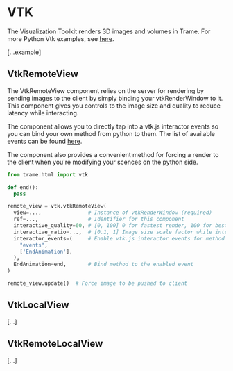 # VTK 
The Visualization Toolkit renders 3D images and volumes in Trame. For more Python Vtk examples, see [here](https://kitware.github.io/vtk-examples/site/Python/).  

[...example]

## VtkRemoteView
The VtkRemoteView component relies on the server for rendering by sending images to the client by simply binding your vtkRenderWindow to it. This component gives you controls to the image size and quality to reduce latency while interacting. 

The component allows you to directly tap into a vtk.js interactor events so you can bind your own method from python to them. The list of available events can be found [here](https://github.com/Kitware/vtk-js/blob/b92ad5463150b88514fcb5020c1fa6c7fcfe2a4f/Sources/Rendering/Core/RenderWindowInteractor/index.js#L23-L60). 

The component also provides a convenient method for forcing a render to the client when you're modifying your scences on the python side.

```python
from trame.html import vtk

def end():
  pass

remote_view = vtk.vtkRemoteView(
  view=...,               # Instance of vtkRenderWindow (required)
  ref=...,                # Identifier for this component
  interactive_quality=60, # [0, 100] 0 for fastest render, 100 for best quality
  interactive_ratio=...,  # [0.1, 1] Image size scale factor while interacting
  interactor_events=(     # Enable vtk.js interactor events for method binding
    "events", 
    ['EndAnimation'],
  ),
  EndAnimation=end,       # Bind method to the enabled event
)

remote_view.update()  # Force image to be pushed to client
```
## VtkLocalView
[...]
<!--
The VtkLocalView component builds a geometry on the server but renders on the client.

The component allows you to directly tap into a vtk.js interactor events so you can bind your own method from python to them. The list of available events can be found [here](https://github.com/Kitware/vtk-js/blob/b92ad5463150b88514fcb5020c1fa6c7fcfe2a4f/Sources/Rendering/Core/RenderWindowInteractor/index.js#L23-L60). 

The component also provides a convenient method to push a render to the client when you're modifying your scences on the python side.

The component can take a list of settings to configure how the mouse and camera will interact. 

```python
from trame.html import vtk

def end():
  pass

local_view = vtk.VtkLocalView(
  view=...,                # Instance of vtkRenderWindow (required)
  ref=...,                 # Identifier for this component
  context_name=...,        # Namespace for geometry cache
  interactor_settings=..., # Options for camera controls. See below.
  interactor_events=(      # Enable vtk.js interactor events for method binding
    "events", 
    ['EndAnimation'],
  ),
  EndAnimation=end,        # Bind method to the enabled event

)

local_view.update()  # Force geometry to be pushed
```

### interactorSettings 
For the interactorSettings we expect a list of mouse event type linked to an action. The example below is what is used as default:

```
interactorSettings=[
  {
    button: 1,
    action: 'Rotate',
  }, {
    button: 2,
    action: 'Pan',
  }, {
    button: 3,
    action: 'Zoom',
    scrollEnabled: true,
  }, {
    button: 1,
    action: 'Pan',
    shift: true,
  }, {
    button: 1,
    action: 'Zoom',
    alt: true,
  }, {
    button: 1,
    action: 'ZoomToMouse',
    control: true,
  }, {
    button: 1,
    action: 'Roll',
    alt: true,
    shift: true,
  }
]
```

A mouse event can be identified with the following set of properties:

    button: 1/2/3 # Which button should be down
    shift: True/False # Is the Shift key down
    alt: True/False # Is the Alt key down
    control: True/False # Is the Ctrl key down
    scrollEnabled: True/False # Some action could also be triggered by scroll
    dragEnabled: True/False # Mostly used to disable default drag behavior

And the action could be one of the following:

    Pan: Will pan the object on the plane normal to the camera
    Zoom: Will zoom closer or further from the object based on the drag direction
    Roll: Will rotate the object around the view direction
    ZoomToMouse: Will zoom while keeping the location that was initially under the mouse at the same spot

-->
## VtkRemoteLocalView
[...]
<!--
The VtkRemoteLocalView can change between remote and local rendering modes.

It will create several Trame variables and events which can control which mode it is currently or to track animations.

```python
from trame.html import vtk

def end():
  pass

rl_view = vtk.VtkRemoteLocalView(
  view=...,                # Instance of vtkRenderWindow (required)
  interactor_events=(      # Enable vtk.js interactor events for method binding
    "events", 
    ['EndAnimation'],
  ),
  EndAnimation=end,        # Bind method to the enabled event

  # Just VtkRemoteView params
  interactive_ratio=...,   # [0.1, 1] Image size scale factor while interacting

  # Just VtkLocalView params
  context_name=...,        # Namespace for geometry cache
  interactor_settings=..., # Options for camera controls

  # Just VtkRemoteLocalView params
  namespace=...,           # Prefix for variables and triggers. See below.
  mode="local",            # Decide between local or remote. See below.
)

rl_view.update_geometry()  # Force update to geometry
rl_view.update_image()     # Force update to image
rl_view.view()             # Get linked vtkRenderWindow instance
```

### Namespace parameter
Constructing a VtkRemoteLocalView will set several Trame keys, optinally prefixed by a namespace:

    "mode" # This will store "local" or "remote"
    "id"   # This identifies the view 

Constructing a VtkRemoteLocalView will also set several Trame triggers, optinally prefixed by a namespace:

    "camera"       # [...]
    "animateStop"  # [...]
    "animateStart" # [...]


### Mode parameter
When constructing a vtkRemoteLocalView, the "mode" parameter can take several values.
1) mode="local" or mode="remote"
This will set the (optionally namespaced) shared state key "mode" to that particular mode.


2) mode=("...js expression",)
Passing a tuple with length 1 will interpret the value in the tuple as a javascript expression and use the result of that expression when looking up the mode. See example [here](https://github.com/Kitware/trame/blob/f6594a02ed7e1ecc24058ffac527e010e8181e22/examples/VTK/ContourGeometry/DynamicLocalRemoteRendering.py#L88).


3) mode=("...js expression", `initial_mode`)
This will do the same as 2) above, but it will also ensure the initial mode is set to `initial_mode`.
-->

<!--
# VtkAlgorithm
## Properties
#### `port`
#### `vtk_class`
#### `state`

# VtkCellData

# VtkDataArray
## Properties
#### `name`
#### `registration`
#### `type`
#### `values`
#### `number_of_components`

# VtkFieldData

# VtkGeometryRepresentation
## Properties
#### `id`
#### `color_map_preset`
#### `color_data_range`
#### `actor`
#### `mapper`
#### `property`

# VtkGlyphRepresentation
## Properties
#### `color_map_preset`
#### `color_data_range`
#### `actor`
#### `mapper`
#### `property`

# VtkMesh
## Properties
#### `port`
#### `state`

# VtkPointData

# VtkPolyData
## Properties
#### `port`
#### `verts`
#### `lines`
#### `polys`
#### `strips`
#### `connectivity`

#### set_dataset(self, dataset)
#### update(self)


# VtkReader
## Properties
#### `parse_as_array_buffer`
#### `parse_as_text`
#### `port`
#### `render_on_update`
#### `reset_camera_on_update`
#### `url`
#### `vtk_class`


# VtkShareDataset
## Properties
#### `port`
#### `name`

# VtkSyncView
## Properties
#### `ref`
#### `wsClient`
#### `view_state`
#### `interactor_events`
#### `interactor_settings`
#### `context_name`
#### update

## Events
#### `interactor_events`

# VtkView
## Properties
#### `ref`
#### `background`
#### `cube_axes_style`
#### `interactor_settings`
#### `picking_modes`
#### `show_cube_axes` -->
